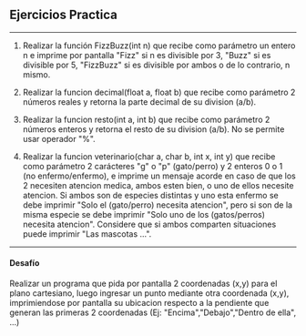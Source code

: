## Ejercicios Practica
--- 

1. Realizar la función FizzBuzz(int n) que recibe como parámetro un entero n e imprime por pantalla "Fizz" si n es divisible por 3, "Buzz" si es divisible por 5, "FizzBuzz" si es divisible por ambos o de lo contrario, n mismo.

2. Realizar la funcion decimal(float a, float b) que recibe como parámetro 2 números reales y retorna la parte decimal de su division (a/b).

3. Realizar la funcion resto(int a, int b) que recibe como parámetro 2 números enteros y retorna el resto de su division (a/b). No se permite usar operador "%".

4. Realizar la funcion veterinario(char a, char b, int x, int y) que recibe como parámetro 2 carácteres "g" o "p" (gato/perro) y 2 enteros 0 o 1 (no enfermo/enfermo), e imprime un mensaje acorde en caso de que los 2 necesiten atencion medica, ambos esten bien, o uno de ellos necesite atencion. Si ambos son de especies distintas y uno esta enfermo se debe imprimir "Solo el (gato/perro) necesita atencion", pero si son de la misma especie se debe imprimir "Solo uno de los (gatos/perros) necesita atencion". Considere que si ambos comparten situaciones puede imprimir "Las mascotas ...".



---
#### Desafío

Realizar un programa que pida por pantalla 2 coordenadas (x,y) para el plano cartesiano,
luego ingresar un punto mediante otra coordenada (x,y), imprimiendose por pantalla su ubicacion respecto a la pendiente que generan las primeras 2 coordenadas (Ej: "Encima","Debajo","Dentro de ella", ...)
